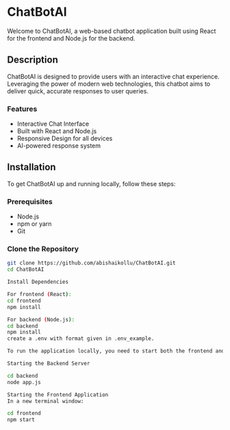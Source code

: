 # ChatBotAI

Welcome to ChatBotAI, a web-based chatbot application built using React for the frontend and Node.js for the backend.

## Description

ChatBotAI is designed to provide users with an interactive chat experience. Leveraging the power of modern web technologies, this chatbot aims to deliver quick, accurate responses to user queries.

### Features

- Interactive Chat Interface
- Built with React and Node.js
- Responsive Design for all devices
- AI-powered response system

## Installation

To get ChatBotAI up and running locally, follow these steps:

### Prerequisites

- Node.js
- npm or yarn
- Git

### Clone the Repository

```bash
git clone https://github.com/abishaikollu/ChatBotAI.git
cd ChatBotAI

Install Dependencies

For frontend (React):
cd frontend
npm install

For backend (Node.js):
cd backend
npm install
create a .env with format given in .env_example.

To run the application locally, you need to start both the frontend and the backend servers.

Starting the Backend Server

cd backend
node app.js

Starting the Frontend Application
In a new terminal window:

cd frontend
npm start
